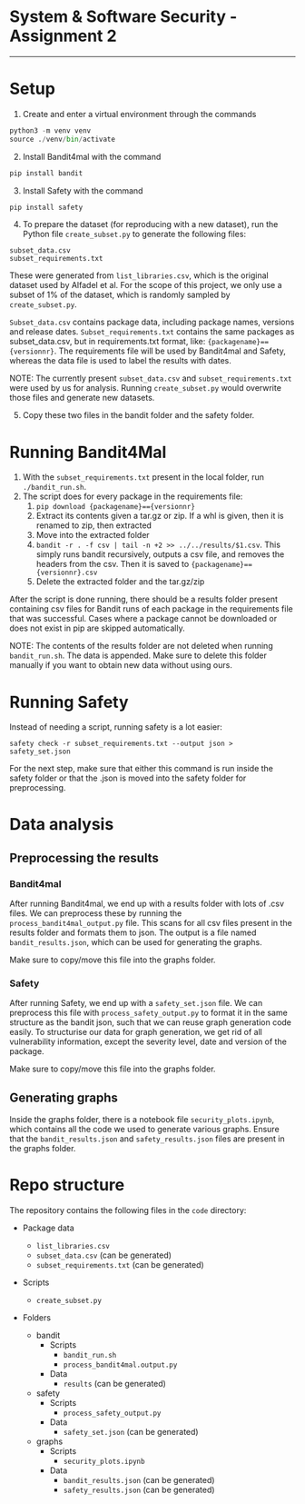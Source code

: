 # System & Software Security - Assignment 2

--------------

# Setup

1. Create and enter a virtual environment through the commands

```python
python3 -m venv venv
source ./venv/bin/activate
```

2. Install Bandit4mal with the command

```python
pip install bandit
```

3. Install Safety with the command

```python
pip install safety
```

4. To prepare the dataset (for reproducing with a new dataset), run the Python file ```create_subset.py``` to generate the following files:
```
subset_data.csv
subset_requirements.txt
```
These were generated from ```list_libraries.csv```, which is the original dataset used by Alfadel et al. For the scope of this project, we only use a subset of 1% of the dataset, which is randomly sampled by ```create_subset.py```.

```Subset_data.csv``` contains package data, including package names, versions and release dates.
```Subset_requirements.txt``` contains the same packages as subset_data.csv, but in requirements.txt format, like: ```{packagename}=={versionnr}```. The requirements file will be used by Bandit4mal and Safety, whereas the data file is used to label the results with dates.

NOTE: The currently present ```subset_data.csv``` and ```subset_requirements.txt``` were used by us for analysis. Running ```create_subset.py``` would overwrite those files and generate new datasets.

5. Copy these two files in the bandit folder and the safety folder.

# Running Bandit4Mal

1. With the ```subset_requirements.txt``` present in the local folder, run ```./bandit_run.sh```.
2.  The script does for every package in the requirements file:
    1. ```pip download {packagename}=={versionnr}```
    2. Extract its contents given a tar.gz or zip. If a whl is given, then it is renamed to zip, then extracted
    3. Move into the extracted folder
    4. ```bandit -r . -f csv | tail -n +2 >> ../../results/$1.csv```. This simply runs bandit recursively, outputs a csv file, and removes the headers from the csv. Then it is saved to ```{packagename}=={versionnr}.csv```
    5. Delete the extracted folder and the tar.gz/zip

After the script is done running, there should be a results folder present containing csv files for Bandit runs of each package in the requirements file that was successful. Cases where a package cannot be downloaded or does not exist in pip are skipped automatically. 

NOTE: The contents of the results folder are not deleted when running ```bandit_run.sh```. The data is appended. Make sure to delete this folder manually if you want to obtain new data without using ours.


# Running Safety

Instead of needing a script, running safety is a lot easier:

```
safety check -r subset_requirements.txt --output json > safety_set.json
```

For the next step, make sure that either this command is run inside the safety folder or that the .json is moved into the safety folder for preprocessing.

# Data analysis

## Preprocessing the results

### Bandit4mal

After running Bandit4mal, we end up with a results folder with lots of .csv files. We can preprocess these by running the ```process_bandit4mal_output.py``` file. This scans for all csv files present in the results folder and formats them to json. The output is a file named ```bandit_results.json```, which can be used for generating the graphs.

Make sure to copy/move this file into the graphs folder.

### Safety 

After running Safety, we end up with a ```safety_set.json``` file. We can preprocess this file with ```process_safety_output.py``` to format it in the same structure as the bandit json, such that we can reuse graph generation code easily. To structurise our data for graph generation, we get rid of all vulnerability information, except the severity level, date and version of the package.

Make sure to copy/move this file into the graphs folder.

## Generating graphs

Inside the graphs folder, there is a notebook file ```security_plots.ipynb```, which contains all the code we used to generate various graphs. Ensure that the ```bandit_results.json``` and ```safety_results.json``` files are present in the graphs folder. 

# Repo structure

The repository contains the following files in the ```code``` directory: 
* Package data
    - ```list_libraries.csv```
    - ```subset_data.csv``` (can be generated)
    - ```subset_requirements.txt``` (can be generated)

* Scripts
    - ```create_subset.py```

* Folders
    - bandit
        - Scripts
            - ```bandit_run.sh```
            - ```process_bandit4mal.output.py```
        - Data
            - ```results``` (can be generated)
    - safety
        - Scripts
            - ```process_safety_output.py```
        - Data
            - ```safety_set.json``` (can be generated)
    - graphs
        - Scripts
            - ```security_plots.ipynb```
        - Data
            - ```bandit_results.json``` (can be generated)
            - ```safety_results.json``` (can be generated)